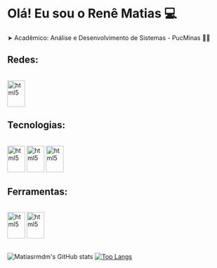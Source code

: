 # Olá! Eu sou o Renê Matias 💻

 ➤ Acadêmico: Análise e Desenvolvimento de Sistemas - PucMinas 👨‍🎓

## Redes:
<div style="display: inline_block"><br/>
  <img align="conter" alt="html5" height="60" width="40" src="https://cdn.jsdelivr.net/gh/devicons/devicon/icons/linkedin/linkedin-plain.svg"/>
</div>

## Tecnologias:
<div style="display: inline_block"><br/>
  <img align="conter" alt="html5" height="60" width="40" src="https://cdn.jsdelivr.net/gh/devicons/devicon/icons/html5/html5-original-wordmark.svg"/>
  <img align="conter" alt="html5" height="60" width="40" src="https://cdn.jsdelivr.net/gh/devicons/devicon/icons/css3/css3-original-wordmark.svg"/>
  <img align="conter" alt="html5"  height="60" width="40" src="https://cdn.jsdelivr.net/gh/devicons/devicon/icons/javascript/javascript-original.svg"/>
</div>

## Ferramentas:
<div style="display: inline_block"><br/>
  <img align="conter" alt="html5" height="60" width="40" src="https://cdn.jsdelivr.net/gh/devicons/devicon/icons/github/github-original-wordmark.svg"/>
  <img align="conter" alt="html5" height="60" width="40" src="https://cdn.jsdelivr.net/gh/devicons/devicon/icons/vscode/vscode-original-wordmark.svg"/>
</div>

##
  ![Matiasrmdm's GitHub stats](https://github-readme-stats.vercel.app/api?username=Matiasrmdm&show_icons=true&theme=dark)
  [![Top Langs](https://github-readme-stats.vercel.app/api/top-langs/?username=Matiasrmdm&layout=donut&theme=dark)](https://github.com/Matiasrmdm/github-readme-stats)



